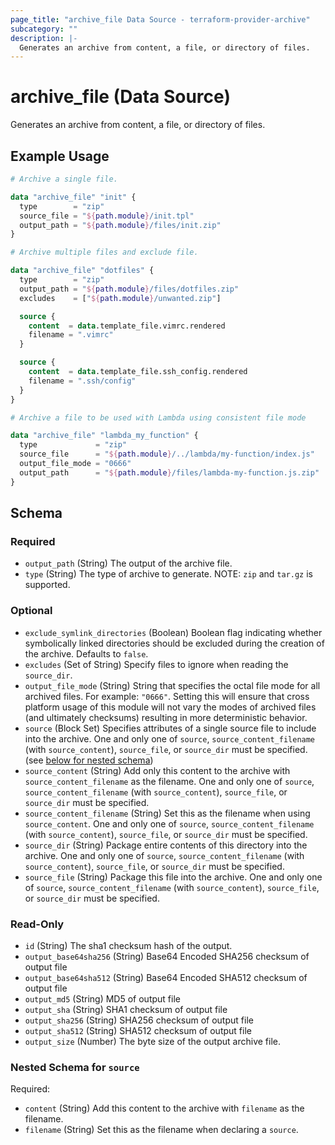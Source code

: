 ```yaml
---
page_title: "archive_file Data Source - terraform-provider-archive"
subcategory: ""
description: |-
  Generates an archive from content, a file, or directory of files.
---
```


# archive_file (Data Source)

Generates an archive from content, a file, or directory of files.

## Example Usage

```terraform
# Archive a single file.

data "archive_file" "init" {
  type        = "zip"
  source_file = "${path.module}/init.tpl"
  output_path = "${path.module}/files/init.zip"
}
```

```terraform
# Archive multiple files and exclude file.

data "archive_file" "dotfiles" {
  type        = "zip"
  output_path = "${path.module}/files/dotfiles.zip"
  excludes    = ["${path.module}/unwanted.zip"]

  source {
    content  = data.template_file.vimrc.rendered
    filename = ".vimrc"
  }

  source {
    content  = data.template_file.ssh_config.rendered
    filename = ".ssh/config"
  }
}
```

```terraform
# Archive a file to be used with Lambda using consistent file mode

data "archive_file" "lambda_my_function" {
  type             = "zip"
  source_file      = "${path.module}/../lambda/my-function/index.js"
  output_file_mode = "0666"
  output_path      = "${path.module}/files/lambda-my-function.js.zip"
}
```

<!-- schema generated by tfplugindocs -->
## Schema

### Required

- `output_path` (String) The output of the archive file.
- `type` (String) The type of archive to generate. NOTE: `zip` and `tar.gz` is supported.

### Optional

- `exclude_symlink_directories` (Boolean) Boolean flag indicating whether symbolically linked directories should be excluded during the creation of the archive. Defaults to `false`.
- `excludes` (Set of String) Specify files to ignore when reading the `source_dir`.
- `output_file_mode` (String) String that specifies the octal file mode for all archived files. For example: `"0666"`. Setting this will ensure that cross platform usage of this module will not vary the modes of archived files (and ultimately checksums) resulting in more deterministic behavior.
- `source` (Block Set) Specifies attributes of a single source file to include into the archive. One and only one of `source`, `source_content_filename` (with `source_content`), `source_file`, or `source_dir` must be specified. (see [below for nested schema](#nestedblock--source))
- `source_content` (String) Add only this content to the archive with `source_content_filename` as the filename. One and only one of `source`, `source_content_filename` (with `source_content`), `source_file`, or `source_dir` must be specified.
- `source_content_filename` (String) Set this as the filename when using `source_content`. One and only one of `source`, `source_content_filename` (with `source_content`), `source_file`, or `source_dir` must be specified.
- `source_dir` (String) Package entire contents of this directory into the archive. One and only one of `source`, `source_content_filename` (with `source_content`), `source_file`, or `source_dir` must be specified.
- `source_file` (String) Package this file into the archive. One and only one of `source`, `source_content_filename` (with `source_content`), `source_file`, or `source_dir` must be specified.

### Read-Only

- `id` (String) The sha1 checksum hash of the output.
- `output_base64sha256` (String) Base64 Encoded SHA256 checksum of output file
- `output_base64sha512` (String) Base64 Encoded SHA512 checksum of output file
- `output_md5` (String) MD5 of output file
- `output_sha` (String) SHA1 checksum of output file
- `output_sha256` (String) SHA256 checksum of output file
- `output_sha512` (String) SHA512 checksum of output file
- `output_size` (Number) The byte size of the output archive file.

<a id="nestedblock--source"></a>
### Nested Schema for `source`

Required:

- `content` (String) Add this content to the archive with `filename` as the filename.
- `filename` (String) Set this as the filename when declaring a `source`.
